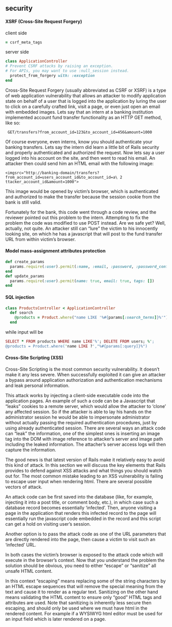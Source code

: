 ## security

#### XSRF (Cross-Site Request Forgery)

client side

```ruby
= csrf_meta_tags

```

server side

```ruby
class ApplicationController
# Prevent CSRF attacks by raising an exception.
# For APIs, you may want to use :null_session instead. 
  protect_from_forgery with: :exception
end
```


Cross-Site Request Forgery (usually abbreviated as CSRF or XSRF) is a type of web application vulnerability that allows an attacker to modify application state on behalf of a user that is logged into the application by luring the user to click on a carefully crafted link, visit a page, or even just open an email with embedded images.
Lets say that an intern at a banking institution implemented account fund transfer functionality as an HTTP GET method, like so:


` GET/transfers?from_account_id=123&to_account_id=456&amount=1000`


Of course everyone, even interns, know you should authenticate your banking transfers.
Lets say the intern did learn a little bit of Rails security and properly authenticated and authorized the request.
Now lets say a user logged into his account on the site, and then went to read his email. An attacker then could send him an HTML email with the following image:


`<imgsrc="http://banking-domain/transfers?from_account_id=users_account_id&to_account_id=a\ 2 ttacker_account_id&amount=1000">`


This image would be opened by victim’s browser, which is authenticated and authorized to make the transfer because the session cookie from the bank is still valid.


Fortunately for the bank, this code went through a code review, and the reviewer pointed out this problem to the intern.
Attempting to fix the problem the code was modified to use POST instead. Are we safe yet? Well, actually, not quite. An attacker still can “lure” the victim to his innocently looking site, on which he has a javascript that will post to the fund transfer URL from within victim’s browser.




#### Model mass-assignment attributes protection

```ruby
def create_params
  params.require(:user).permit(:name, :email, :password, :password_confirmation)
end
def update_params
  params.require(:user).permit(name: true, email: true, tags: [])
end


```


#### SQL injection


```ruby
class ProductsController < ApplicationController
  def search
    @products = Product.where("name LIKE '%#{params[:search_terms]}%'") end
  end

```

while input will be 

```ruby
SELECT * FROM products WHERE name LIKE'%'; DELETE FROM users; %';
@products = Product.where('name LIKE ?',"%#{params[:query]}%")
```

#### Cross-Site Scripting (XSS)

Cross-Site Scripting is the most common security vulnerability. It doesn’t make it any less severe. When successfully exploited it can give an attacker a bypass around application authorization and authentication mechanisms and leak personal information.


This attack works by injecting a client-side executable code into the application pages. An example of such a code can be a Javascript that “leaks” cookies to a remote server, which would allow the attacker to ‘clone’ any affected session. So if the attacker is able to lay his hands on the administrator session he would be able to impersonate administrator without actually passing the required authentication procedures, just by using already authenticated session.
There are several ways an attack code can “leak” the information, one of the simplest ones is inserting an image tag into the DOM with image reference to attacker’s server and image path including the leaked information. The attacher’s server access logs will then capture the information.


The good news is that latest version of Rails make it relatively easy to avoid this kind of attack. In this section we will discuss the key elements that Rails provides to defend against XSS attacks and what things you should watch out for.
The most common mistake leading to an XSS vulnerability is failing to escape user input when rendering html. There are several possible vectors of attack.


An attack code can be first saved into the database (like, for example, injecting it into a post title, or comment body, etc.), in which case such a database record becomes essentially ‘infected’. Then, anyone visiting a page in the application that renders this infected record to the page will essentially run the javascript code embedded in the record and this script can get a hold on visiting user’s session.


Another option is to pass the attack code as one of the URL parameters that are directly rendered into the page, then cause a victim to visit such an ‘infected’ URL.


In both cases the victim’s browser is exposed to the attack code which will execute in the browser’s context.
Now that you understand the problem the solution should be obvious, you need to either “escape” or “sanitize” all unsafe HTML content.


In this context “escaping” means replacing some of the string characters by an HTML escape sequences that will remove the special meaning from the text and cause it to render as a regular text. Sanitizing on the other hand means validating the HTML content to ensure only “good” HTML tags and attributes are used.
Note that sanitizing is inherently less secure then escaping, and should only be used where we must have html in the rendered content. For example if a WYSIWYG html editor must be used for an input field which is later rendered on a page.


